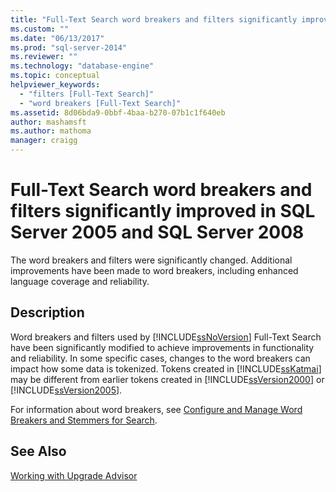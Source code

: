 ```yaml
---
title: "Full-Text Search word breakers and filters significantly improved in SQL Server 2005 and SQL Server 2008 | Microsoft Docs"
ms.custom: ""
ms.date: "06/13/2017"
ms.prod: "sql-server-2014"
ms.reviewer: ""
ms.technology: "database-engine"
ms.topic: conceptual
helpviewer_keywords: 
  - "filters [Full-Text Search]"
  - "word breakers [Full-Text Search]"
ms.assetid: 8d06bda9-0bbf-4baa-b270-07b1c1f640eb
author: mashamsft
ms.author: mathoma
manager: craigg
---
```

# Full-Text Search word breakers and filters significantly improved in SQL Server 2005 and SQL Server 2008
  The word breakers and filters were significantly changed. Additional improvements have been made to word breakers, including enhanced language coverage and reliability.  
  
## Description  
 Word breakers and filters used by [!INCLUDE[ssNoVersion](../../includes/ssnoversion-md.md)] Full-Text Search have been significantly modified to achieve improvements in functionality and reliability. In some specific cases, changes to the word breakers can impact how some data is tokenized. Tokens created in [!INCLUDE[ssKatmai](../../includes/sskatmai-md.md)] may be different from earlier tokens created in [!INCLUDE[ssVersion2000](../../includes/ssversion2000-md.md)] or [!INCLUDE[ssVersion2005](../../includes/ssversion2005-md.md)].  
  
 For information about word breakers, see [Configure and Manage Word Breakers and Stemmers for Search](../../relational-databases/search/configure-and-manage-word-breakers-and-stemmers-for-search.md).  
  
## See Also  
 [Working with Upgrade Advisor](../../../2014/sql-server/install/working-with-upgrade-advisor.md)  
  
  
